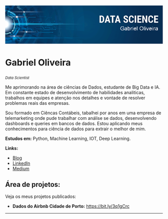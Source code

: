 
<p align="center">
  <img src="banner.png" >
</p>

# Gabriel Oliveira
<sub> *Data Scientist* </sub>

Me aprimorando na área de ciências de Dados, estudante de Big Data e IA. Em constante estado de desenvolvimento de habilidades analiticas, trabalhos em equipes e atenção nos detalhes e vontade de resolver problemas reais das empresas.

Sou formado em Ciêncas Contábeis, tabalhei por anos em uma empresa de telemarketing onde pude trabalhar com análise se dados, desenvolvendo dashboards e queries em bancos de dados. Estou aplicando meus conhecimentos para ciência de dados para extrair o melhor de mim.

**Estudos em:** Python, Machine Learning, IOT, Deep Learning.

**Links:**
* [Blog](---)
* [LinkedIn](https://www.linkedin.com/in/gabriel-oliveira-5615501b6/)
* [Medium](https://medium.com/@gcoliveiracon)


## Área de projetos:

Veja os meus projetos publicados:

* **Dados do Airbnb Cidade de Porto:** https://bit.ly/3q1gCrc

---
